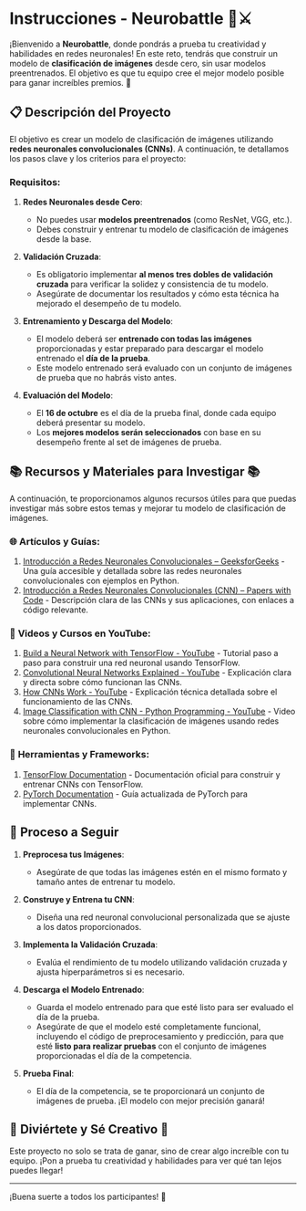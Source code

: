 # **Instrucciones - Neurobattle** 🧠⚔️

¡Bienvenido a **Neurobattle**, donde pondrás a prueba tu creatividad y habilidades en redes neuronales! En este reto, tendrás que construir un modelo de **clasificación de imágenes** desde cero, sin usar modelos preentrenados. El objetivo es que tu equipo cree el mejor modelo posible para ganar increíbles premios. 🎉

## 📋 **Descripción del Proyecto**

El objetivo es crear un modelo de clasificación de imágenes utilizando **redes neuronales convolucionales (CNNs)**. A continuación, te detallamos los pasos clave y los criterios para el proyecto:

### Requisitos:
1. **Redes Neuronales desde Cero**:
   - No puedes usar **modelos preentrenados** (como ResNet, VGG, etc.).
   - Debes construir y entrenar tu modelo de clasificación de imágenes desde la base.

2. **Validación Cruzada**:
   - Es obligatorio implementar **al menos tres dobles de validación cruzada** para verificar la solidez y consistencia de tu modelo.
   - Asegúrate de documentar los resultados y cómo esta técnica ha mejorado el desempeño de tu modelo.

3. **Entrenamiento y Descarga del Modelo**:
   - El modelo deberá ser **entrenado con todas las imágenes** proporcionadas y estar preparado para descargar el modelo entrenado el **día de la prueba**.
   - Este modelo entrenado será evaluado con un conjunto de imágenes de prueba que no habrás visto antes.

4. **Evaluación del Modelo**:
   - El **16 de octubre** es el día de la prueba final, donde cada equipo deberá presentar su modelo.
   - Los **mejores modelos serán seleccionados** con base en su desempeño frente al set de imágenes de prueba.

## 📚 **Recursos y Materiales para Investigar** 📚

A continuación, te proporcionamos algunos recursos útiles para que puedas investigar más sobre estos temas y mejorar tu modelo de clasificación de imágenes.

### 🌐 **Artículos y Guías:**
1. [Introducción a Redes Neuronales Convolucionales – GeeksforGeeks](https://www.geeksforgeeks.org/introduction-to-convolutions-using-python/) - Una guía accesible y detallada sobre las redes neuronales convolucionales con ejemplos en Python.
2. [Introducción a Redes Neuronales Convolucionales (CNN) – Papers with Code](https://paperswithcode.com/method/convolutional-neural-network) - Descripción clara de las CNNs y sus aplicaciones, con enlaces a código relevante.

### 🎥 **Videos y Cursos en YouTube:**
1. [Build a Neural Network with TensorFlow - YouTube](https://www.youtube.com/watch?v=tPYj3fFJGjk) - Tutorial paso a paso para construir una red neuronal usando TensorFlow.
2. [Convolutional Neural Networks Explained - YouTube](https://www.youtube.com/watch?v=YRhxdVk_sIs) - Explicación clara y directa sobre cómo funcionan las CNNs.
3. [How CNNs Work - YouTube](https://www.youtube.com/watch?v=aircAruvnKk) - Explicación técnica detallada sobre el funcionamiento de las CNNs.
4. [Image Classification with CNN - Python Programming - YouTube](https://www.youtube.com/watch?v=deyyYnYn3gM) - Video sobre cómo implementar la clasificación de imágenes usando redes neuronales convolucionales en Python.

### 🔧 **Herramientas y Frameworks**:
1. [TensorFlow Documentation](https://www.tensorflow.org/tutorials/images/cnn) - Documentación oficial para construir y entrenar CNNs con TensorFlow.
2. [PyTorch Documentation](https://pytorch.org/tutorials/beginner/blitz/cifar10_tutorial.html) - Guía actualizada de PyTorch para implementar CNNs.


## 🏁 **Proceso a Seguir**

1. **Preprocesa tus Imágenes**:
   - Asegúrate de que todas las imágenes estén en el mismo formato y tamaño antes de entrenar tu modelo.

2. **Construye y Entrena tu CNN**:
   - Diseña una red neuronal convolucional personalizada que se ajuste a los datos proporcionados.
   
3. **Implementa la Validación Cruzada**:
   - Evalúa el rendimiento de tu modelo utilizando validación cruzada y ajusta hiperparámetros si es necesario.

4. **Descarga el Modelo Entrenado**:
   - Guarda el modelo entrenado para que esté listo para ser evaluado el día de la prueba.
   - Asegúrate de que el modelo esté completamente funcional, incluyendo el código de preprocesamiento y predicción, para que esté **listo para realizar pruebas** con el conjunto de imágenes proporcionadas el día de la competencia.

5. **Prueba Final**:
   - El día de la competencia, se te proporcionará un conjunto de imágenes de prueba. ¡El modelo con mejor precisión ganará!

## 🎉 **Diviértete y Sé Creativo** 🎉

Este proyecto no solo se trata de ganar, sino de crear algo increíble con tu equipo. ¡Pon a prueba tu creatividad y habilidades para ver qué tan lejos puedes llegar!

---

¡Buena suerte a todos los participantes! 🚀

